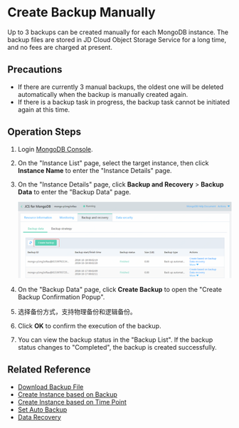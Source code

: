 # Create Backup Manually

Up to 3 backups can be created manually for each MongoDB instance. The backup files are stored in JD Cloud Object Storage Service for a long time, and no fees are charged at present.

## Precautions

- If there are currently 3 manual backups, the oldest one will be deleted automatically when the backup is manually created again.
- If there is a backup task in progress, the backup task cannot be initiated again at this time.

## Operation Steps

1. Login [MongoDB Console](https://mongodb-console.jdcloud.com/mongodb).

2. On the "Instance List" page, select the target instance, then click **Instance Name** to enter the "Instance Details" page.

3. On the "Instance Details" page, click **Backup and Recovery** > **Backup Data** to enter the "Backup Data" page.

   ![](../../../../../image/mongodb/mongo-019.png)

4. On the "Backup Data" page, click **Create Backup** to open the "Create Backup Confirmation Popup".

5. 选择备份方式，支持物理备份和逻辑备份。

6. Click **OK** to confirm the execution of the backup.

7. You can view the backup status in the "Backup List". If the backup status changes to "Completed", the backup is created successfully.

## Related Reference

- [Download Backup File](Download-Bckup.md)
- [Create Instance based on Backup](Create-Instance-by-Backup.md)
- [Create Instance based on Time Point](Create-Instance-by-Point-in-Time.md)
- [Set Auto Backup](Modify-Backup-Policy.md)
- [Data Recovery](Restore-Instance.md)
